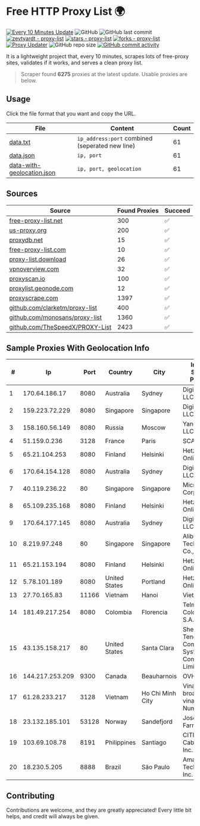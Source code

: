 
# Free HTTP Proxy List 🌍

[![Every 10 Minutes Update](https://github.com/mertguvencli/http-proxy-list/actions/workflows/main.yml/badge.svg?branch=main)](https://github.com/mertguvencli/http-proxy-list/actions/workflows/main.yml)
![GitHub](https://img.shields.io/github/license/mertguvencli/http-proxy-list)
![GitHub last commit](https://img.shields.io/github/last-commit/mertguvencli/http-proxy-list)
[![zevtyardt - proxy-list](https://img.shields.io/static/v1?label=zevtyardt&message=proxy-list&color=blue&logo=github)](https://github.com/zevtyardt/proxy-list "Go to GitHub repo")
[![stars - proxy-list](https://img.shields.io/github/stars/zevtyardt/proxy-list?style=social)](https://github.com/zevtyardt/proxy-list)
[![forks - proxy-list](https://img.shields.io/github/forks/zevtyardt/proxy-list?style=social)](https://github.com/zevtyardt/proxy-list)
[![Proxy Updater](https://github.com/zevtyardt/proxy-list/workflows/Proxy%20Updater/badge.svg)](https://github.com/zevtyardt/proxy-list/actions?query=workflow:"Proxy+Updater")
![GitHub repo size](https://img.shields.io/github/repo-size/zevtyardt/proxy-list)
[![GitHub commit activity](https://img.shields.io/github/commit-activity/m/zevtyardt/proxy-list?logo=commits)](https://github.com/zevtyardt/proxy-list/commits/main)

It is a lightweight project that, every 10 minutes, scrapes lots of free-proxy sites, validates if it works, and serves a clean proxy list.

> Scraper found **6275** proxies at the latest update. Usable proxies are below.

## Usage

Click the file format that you want and copy the URL.

|File|Content|Count|
|----|-------|-----|
|[data.txt](https://raw.githubusercontent.com/mertguvencli/http-proxy-list/main/proxy-list/data.txt)|`ip_address:port` combined (seperated new line)|61|
|[data.json](https://raw.githubusercontent.com/mertguvencli/http-proxy-list/main/proxy-list/data.json)|`ip, port`|61|
|[data-with-geolocation.json](https://raw.githubusercontent.com/mertguvencli/http-proxy-list/main/proxy-list/data-with-geolocation.json)|`ip, port, geolocation`|61|

## Sources

|Source|Found Proxies|Succeed|
|------|-------------|-------|
|[free-proxy-list.net](https://free-proxy-list.net)|300|✅|
|[us-proxy.org](https://www.us-proxy.org)|200|✅|
|[proxydb.net](http://proxydb.net)|15|✅|
|[free-proxy-list.com](https://free-proxy-list.com/?page=&port=&type%5B%5D=http&type%5B%5D=https&up_time=0&search=Search)|10|✅|
|[proxy-list.download](https://www.proxy-list.download/HTTP)|26|✅|
|[vpnoverview.com](https://vpnoverview.com/privacy/anonymous-browsing/free-proxy-servers)|32|✅|
|[proxyscan.io](https://www.proxyscan.io)|100|✅|
|[proxylist.geonode.com](https://proxylist.geonode.com/api/proxy-list?limit=300&page=1&sort_by=lastChecked&sort_type=desc&protocols=http,https)|12|✅|
|[proxyscrape.com](https://api.proxyscrape.com/v2/?request=displayproxies&protocol=http&timeout=10000&country=all&ssl=all&anonymity=all)|1397|✅|
|[github.com/clarketm/proxy-list](https://raw.githubusercontent.com/clarketm/proxy-list/master/proxy-list-raw.txt)|400|✅|
|[github.com/monosans/proxy-list](https://raw.githubusercontent.com/monosans/proxy-list/main/proxies/http.txt)|1360|✅|
|[github.com/TheSpeedX/PROXY-List](https://raw.githubusercontent.com/TheSpeedX/PROXY-List/master/http.txt)|2423|✅|


## Sample Proxies With Geolocation Info

|#|Ip|Port|Country|City|Internet Service Provider|
|-|--|----|-------|----|-------------------------|
|1|170.64.186.17|8080|Australia|Sydney|DigitalOcean, LLC|
|2|159.223.72.229|8080|Singapore|Singapore|DigitalOcean, LLC|
|3|158.160.56.149|8080|Russia|Moscow|Yandex.Cloud LLC|
|4|51.159.0.236|3128|France|Paris|SCALEWAY|
|5|65.21.104.253|8080|Finland|Helsinki|Hetzner Online GmbH|
|6|170.64.154.128|8080|Australia|Sydney|DigitalOcean, LLC|
|7|40.119.236.22|80|Singapore|Singapore|Microsoft Corporation|
|8|65.109.235.168|8080|Finland|Helsinki|Hetzner Online GmbH|
|9|170.64.177.145|8080|Australia|Sydney|DigitalOcean, LLC|
|10|8.219.97.248|80|Singapore|Singapore|Alibaba (US) Technology Co., Ltd.|
|11|65.21.153.194|8080|Finland|Helsinki|Hetzner Online GmbH|
|12|5.78.101.189|8080|United States|Portland|Hetzner Online GmbH|
|13|27.70.165.83|11166|Vietnam|Hanoi|Viettel Group|
|14|181.49.217.254|8080|Colombia|Florencia|Telmex Colombia S.A.|
|15|43.135.158.217|80|United States|Santa Clara|Shenzhen Tencent Computer Systems Company Limited|
|16|144.217.253.209|9300|Canada|Beauharnois|OVH SAS|
|17|61.28.233.217|3128|Vietnam|Ho Chi Minh City|Vinadata broadcast via vinagame AS Number|
|18|23.132.185.101|53128|Norway|Sandefjord|Joseph Farnell|
|19|103.69.108.78|8191|Philippines|Santiago|CITI Cableworld Inc.|
|20|18.230.5.205|8888|Brazil|São Paulo|Amazon Technologies Inc.|



## Contributing

Contributions are welcome, and they are greatly appreciated! Every
little bit helps, and credit will always be given.

